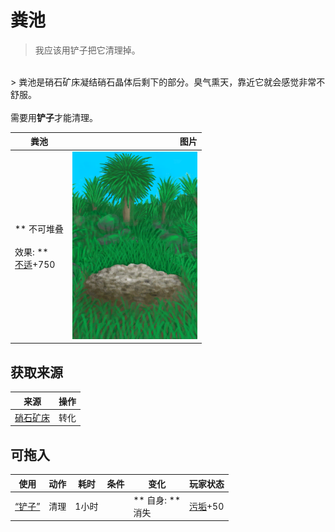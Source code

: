# 粪池  
> 我应该用铲子把它清理掉。  
<br>  
> 粪池是硝石矿床凝结硝石晶体后剩下的部分。臭气熏天，靠近它就会感觉非常不舒服。<br><br>需要用<b>铲子</b>才能清理。  
  
  粪池  |   图片   
 ----  |  ----:   
 ** 不可堆叠 **<br><br>** 效果: **<br>[不适](Discomfort.md)+750  |  <img decoding="async" src="Sprite/Cesspool.png" href="a.md" style="max-width:300px;max-height:300px;">   
  
## 获取来源  
来源  |  操作  
----  |  ----  
[硝石矿床](NiterBed.md)  |  转化  
## 可拖入  
使用  |  动作  |  耗时  |  条件  |  变化  |  玩家状态  
----  |  ----  |  ----  |  ----  |  ----  |  ----  
[“铲子”](tag_Shovel.md)  |  清理<br>  |  1小时  |    |  ** 自身: **<br>消失  |  [污垢](Filth.md)+50  


<script>document.title="粪池 - 卡牌生存百科 Card Survival Wiki";</script>
